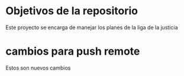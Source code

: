 # Objetivos de la repositorio

Este proyecto se encarga de manejar los planes de la liga de la justicia


# cambios para push remote
Estos son nuevos cambios
